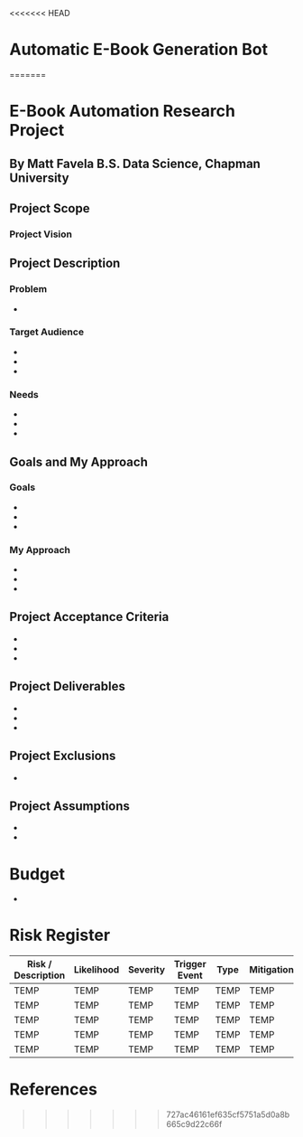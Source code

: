 <<<<<<< HEAD
# Automatic E-Book Generation Bot
=======
# E-Book Automation Research Project
## By Matt Favela B.S. Data Science, Chapman University

## Project Scope
### Project Vision
## Project Description
### Problem
*
### Target Audience
*
*
*
### Needs
*
*
*
## Goals and My Approach
### Goals
*
*
*
### My Approach
*
*
*
## Project Acceptance Criteria
*
*
*
## Project Deliverables
*
*
*
## Project Exclusions
*
## Project Assumptions
*
*
# Budget
*
# Risk Register
| Risk / Description  | Likelihood | Severity | Trigger Event | Type | Mitigation|
| ----------- | ----------- | ----------- | ----------- | ----------- | ----------- |
| TEMP | TEMP | TEMP | TEMP | TEMP | TEMP |
| TEMP | TEMP | TEMP | TEMP | TEMP | TEMP |
| TEMP | TEMP | TEMP | TEMP | TEMP | TEMP |
| TEMP | TEMP | TEMP | TEMP | TEMP | TEMP |
| TEMP | TEMP | TEMP | TEMP | TEMP | TEMP |

# References
>>>>>>> 727ac46161ef635cf5751a5d0a8b665c9d22c66f
